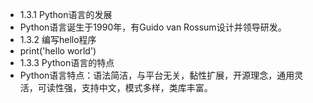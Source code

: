 - 1.3.1 Python语言的发展
- Python语言诞生于1990年，有Guido van Rossum设计并领导研发。
- 1.3.2 编写hello程序
- print('hello world')
- 1.3.3 Python语言的特点
- Python语言特点：语法简洁，与平台无关，黏性扩展，开源理念，通用灵活，可读性强，支持中文，模式多样，类库丰富。
